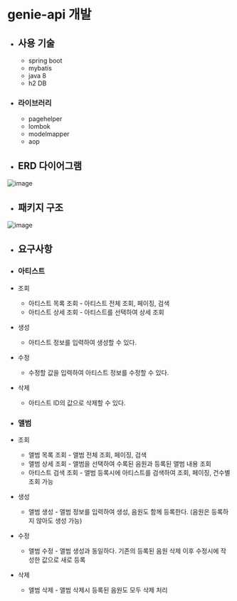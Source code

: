 # genie-api 개발
* ## 사용 기술
  * spring boot
  * mybatis
  * java 8
  * h2 DB
* ### 라이브러리
  * pagehelper
  * lombok
  * modelmapper
  * aop

* ## ERD 다이어그램
![image](https://user-images.githubusercontent.com/87063007/196070922-7440042b-e392-4516-8260-1838e1addf0c.png)

* ## 패키지 구조
![image](https://user-images.githubusercontent.com/87063007/196071262-9a5dd858-f26e-409d-97f3-e7af6dd7bdc5.png)

* ## 요구사항
 * ### 아티스트
  * 조회
    + 아티스트 목록 조회 - 아티스트 전체 조회, 페이징, 검색
    + 아티스트 상세 조회 - 아티스트를 선택하여 상세 조회
  * 생성
    + 아티스트 정보를 입력하여 생성할 수 있다.
  * 수정
    + 수정할 값을 입력하여 아티스트 정보를 수정할 수 있다.
  * 삭제
    + 아티스트 ID의 값으로 삭제할 수 있다. 

 * ### 앨범
 * 조회
   + 앨범 목록 조회 - 앨범 전체 조회, 페이징, 검색
   + 앨범 상세 조회 - 앨범을 선택하여 수록된 음원과 등록된 앨범 내용 조회
   + 아티스트 검색 조회 - 앨범 등록시에 아티스트를 검색하여 조회, 페이징, 건수별 조회 가능
 * 생성
   + 앨범 생성 - 앨범 정보를 입력하여 생성, 음원도 함께 등록한다. (음원은 등록하지 않아도 생성 가능)
 * 수정
   + 앨범 수정 - 앨범 생성과 동일하다. 기존의 등록된 음원 삭제 이후 수정시에 작성한 값으로 새로 등록
 * 삭제
   + 앨범 삭제 - 앨범 삭제시 등록된 음원도 모두 삭제 처리

